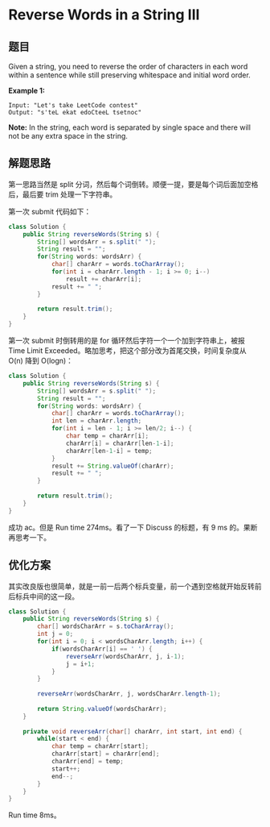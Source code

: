 # Reverse Words in a String III

## 题目

Given a string, you need to reverse the order of characters in each word within a sentence while still preserving whitespace and initial word order.

**Example 1:**

```
Input: "Let's take LeetCode contest"
Output: "s'teL ekat edoCteeL tsetnoc"
```

**Note:** In the string, each word is separated by single space and there will not be any extra space in the string. 

## 解题思路

第一思路当然是 split 分词，然后每个词倒转。顺便一提，要是每个词后面加空格后，最后要 trim 处理一下字符串。

第一次 submit 代码如下：

```java
class Solution {
    public String reverseWords(String s) {
        String[] wordsArr = s.split(" ");
        String result = "";
        for(String words: wordsArr) {
            char[] charArr = words.toCharArray();
            for(int i = charArr.length - 1; i >= 0; i--)
                result += charArr[i];
            result += " ";
        }
        
        return result.trim();
    }
}
```

第一次 submit 时倒转用的是 for 循环然后字符一个一个加到字符串上，被报 Time Limit Exceeded。略加思考，把这个部分改为首尾交换，时间复杂度从 O(n) 降到 O(logn)：

```java
class Solution {
    public String reverseWords(String s) {
        String[] wordsArr = s.split(" ");
        String result = "";
        for(String words: wordsArr) {
            char[] charArr = words.toCharArray();
            int len = charArr.length;
            for(int i = len - 1; i >= len/2; i--) {
                char temp = charArr[i];
                charArr[i] = charArr[len-1-i];
                charArr[len-1-i] = temp;
            }
            result += String.valueOf(charArr);
            result += " ";
        }
        
        return result.trim();
    }
}
```

成功 ac。但是 Run time 274ms。看了一下 Discuss 的标题，有 9 ms 的。果断再思考一下。

## 优化方案

其实改良版也很简单，就是一前一后两个标兵变量，前一个遇到空格就开始反转前后标兵中间的这一段。

```java
class Solution {
    public String reverseWords(String s) {
        char[] wordsCharArr = s.toCharArray();
        int j = 0;
        for(int i = 0; i < wordsCharArr.length; i++) {
            if(wordsCharArr[i] == ' ') {
                reverseArr(wordsCharArr, j, i-1);
                j = i+1;
            }
        }
        
        reverseArr(wordsCharArr, j, wordsCharArr.length-1);
        
        return String.valueOf(wordsCharArr);
    }
    
    private void reverseArr(char[] charArr, int start, int end) {
        while(start < end) {
            char temp = charArr[start];
            charArr[start] = charArr[end];
            charArr[end] = temp;
            start++;
            end--;
        }
    }
}
```

Run time 8ms。


